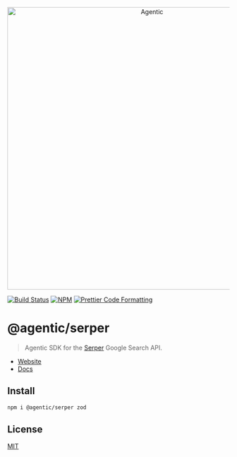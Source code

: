 <p align="center">
  <a href="https://agentic.so">
    <img alt="Agentic" src="https://raw.githubusercontent.com/transitive-bullshit/agentic/main/apps/web/public/agentic-social-image-light.jpg" width="640">
  </a>
</p>

<p>
  <a href="https://github.com/transitive-bullshit/agentic/actions/workflows/main.yml"><img alt="Build Status" src="https://github.com/transitive-bullshit/agentic/actions/workflows/main.yml/badge.svg" /></a>
  <a href="https://www.npmjs.com/package/@agentic/serper"><img alt="NPM" src="https://img.shields.io/npm/v/@agentic/serper.svg" /></a>
  <a href="https://prettier.io"><img alt="Prettier Code Formatting" src="https://img.shields.io/badge/code_style-prettier-brightgreen.svg" /></a>
</p>

# @agentic/serper <!-- omit from toc -->

> Agentic SDK for the [Serper](https://serper.dev) Google Search API.

- [Website](https://agentic.so)
- [Docs](https://docs.agentic.so)

## Install

```bash
npm i @agentic/serper zod
```

## License

[MIT](https://choosealicense.com/licenses/mit/)
